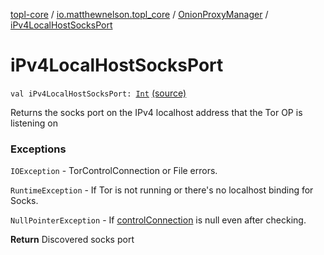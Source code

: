 [topl-core](../../index.md) / [io.matthewnelson.topl_core](../index.md) / [OnionProxyManager](index.md) / [iPv4LocalHostSocksPort](./i-pv4-local-host-socks-port.md)

# iPv4LocalHostSocksPort

`val iPv4LocalHostSocksPort: `[`Int`](https://kotlinlang.org/api/latest/jvm/stdlib/kotlin/-int/index.html) [(source)](https://github.com/05nelsonm/TorOnionProxyLibrary-Android/blob/master/topl-core/src/main/java/io/matthewnelson/topl_core/OnionProxyManager.kt#L260)

Returns the socks port on the IPv4 localhost address that the Tor OP is listening on

### Exceptions

`IOException` - TorControlConnection or File errors.

`RuntimeException` - If Tor is not running or there's no localhost binding for Socks.

`NullPointerException` - If [controlConnection](#) is null even after checking.

**Return**
Discovered socks port

